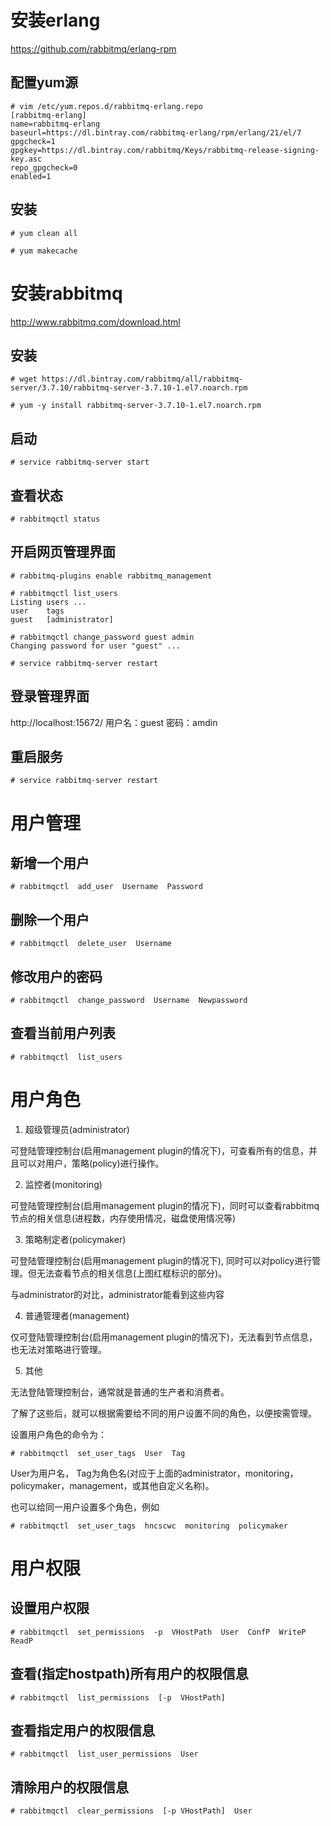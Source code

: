 # 安装erlang
https://github.com/rabbitmq/erlang-rpm

## 配置yum源
```
# vim /etc/yum.repos.d/rabbitmq-erlang.repo
[rabbitmq-erlang]
name=rabbitmq-erlang
baseurl=https://dl.bintray.com/rabbitmq-erlang/rpm/erlang/21/el/7
gpgcheck=1
gpgkey=https://dl.bintray.com/rabbitmq/Keys/rabbitmq-release-signing-key.asc
repo_gpgcheck=0
enabled=1
```

## 安装
```
# yum clean all

# yum makecache
```

# 安装rabbitmq
http://www.rabbitmq.com/download.html

## 安装
```
# wget https://dl.bintray.com/rabbitmq/all/rabbitmq-server/3.7.10/rabbitmq-server-3.7.10-1.el7.noarch.rpm

# yum -y install rabbitmq-server-3.7.10-1.el7.noarch.rpm
```

## 启动
```
# service rabbitmq-server start
```

## 查看状态
```
# rabbitmqctl status
```

## 开启网页管理界面
```
# rabbitmq-plugins enable rabbitmq_management

# rabbitmqctl list_users
Listing users ...
user	tags
guest	[administrator]

# rabbitmqctl change_password guest admin
Changing password for user "guest" ...

# service rabbitmq-server restart
```

## 登录管理界面
http://localhost:15672/
用户名：guest
密码：amdin

## 重启服务
```
# service rabbitmq-server restart
```

# 用户管理
## 新增一个用户
```
# rabbitmqctl  add_user  Username  Password
```

## 删除一个用户
```
# rabbitmqctl  delete_user  Username
```

## 修改用户的密码
```
# rabbitmqctl  change_password  Username  Newpassword
```

## 查看当前用户列表
```
# rabbitmqctl  list_users
```

# 用户角色

1. 超级管理员(administrator)

可登陆管理控制台(启用management plugin的情况下)，可查看所有的信息，并且可以对用户，策略(policy)进行操作。

2. 监控者(monitoring)

可登陆管理控制台(启用management plugin的情况下)，同时可以查看rabbitmq节点的相关信息(进程数，内存使用情况，磁盘使用情况等)

3. 策略制定者(policymaker)

可登陆管理控制台(启用management plugin的情况下), 同时可以对policy进行管理。但无法查看节点的相关信息(上图红框标识的部分)。

与administrator的对比，administrator能看到这些内容

4. 普通管理者(management)

仅可登陆管理控制台(启用management plugin的情况下)，无法看到节点信息，也无法对策略进行管理。

5. 其他

无法登陆管理控制台，通常就是普通的生产者和消费者。

了解了这些后，就可以根据需要给不同的用户设置不同的角色，以便按需管理。

设置用户角色的命令为：
```
# rabbitmqctl  set_user_tags  User  Tag
```
User为用户名， Tag为角色名(对应于上面的administrator，monitoring，policymaker，management，或其他自定义名称)。

也可以给同一用户设置多个角色，例如
```
# rabbitmqctl  set_user_tags  hncscwc  monitoring  policymaker
```

# 用户权限
## 设置用户权限
```
# rabbitmqctl  set_permissions  -p  VHostPath  User  ConfP  WriteP  ReadP
```

## 查看(指定hostpath)所有用户的权限信息
```
# rabbitmqctl  list_permissions  [-p  VHostPath]
```

## 查看指定用户的权限信息
```
# rabbitmqctl  list_user_permissions  User
```

##  清除用户的权限信息
```
# rabbitmqctl  clear_permissions  [-p VHostPath]  User
```
